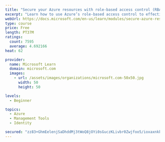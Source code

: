 ```yaml
---
title: "Secure your Azure resources with role-based access control (RBAC)"
excerpt: "Learn how to use Azure’s role-based access control to effectively manage your team’s access to Azure resources."
webUrl: https://docs.microsoft.com/en-us/learn/modules/secure-azure-resources-with-rbac/
type: course
price: Free
length: PT37M
ratings:
  count: 7595
  average: 4.692166
heat: 62

provider:
  name: Microsoft Learn
  domain: microsoft.com
  images:
    - url: /assets/images/organizations/microsoft.com-50x50.jpg
      width: 50
      height: 50

levels:
  - Beginner

topics:
  - Azure
  - Management Tools
  - Identity

secured: "zz83+GhmEelenjSaDhddMj3tWoQ8jOYi0sGuczKLivbr0Zwjfoo5/ioxaxnkkWJeL8VaDOS36pQB6r9J3Bk+jI9paFnkJvlPLh3uxZUh5yw5ADjvg1QStGhmh+MYmjEgcavdq0cEimtHl4VNG/m8v0EBVT1p/af2pk+/DS40Sk/Pe0bi95uHdnxelGwQcVud/pZPhND/b38AK6uj5QuQMRyYUk47Kg8Wd2pxq5XKjf7MxP4P+WJ9nE+eh0h+yTfP4ttBRwATJmzPtcT5PBILwlNIX5/NfFIdk5LUy4y9bkm4KlCgS10C66VqY2wzQGZgCUm5C+Cn7ytsunx5eV+rgg8xfAsrVNBit1kIgpmCskLJ1zEkrDsTMtXonz9cVxjoC/rnXExUNrcDT5WhOIpBz7l7SwqW9a8ti6GTI9eHlP4=;XbwKN5Y1D3wXGtnTrGKNQQ=="
---
```


